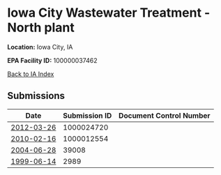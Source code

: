 # Iowa City Wastewater Treatment - North plant

**Location:** Iowa City, IA

**EPA Facility ID:** 100000037462

[Back to IA Index](../../index.md)

## Submissions

| Date | Submission ID | Document Control Number |
|------|--------------|-------------------------|
| [2012-03-26](submissions/1000024720.md) | 1000024720 |  |
| [2010-02-16](submissions/1000012554.md) | 1000012554 |  |
| [2004-06-28](submissions/39008.md) | 39008 |  |
| [1999-06-14](submissions/2989.md) | 2989 |  |
